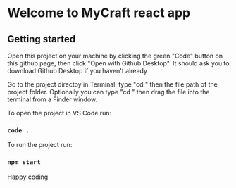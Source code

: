 # Welcome to MyCraft react app

## Getting started

Open this project on your machine by clicking the green "Code" button on this github page, then click "Open with Github Desktop". It should ask you to download Github Desktop if you haven't already

Go to the project directoy in Terminal: type "cd " then the file path of the project folder. Optionally you can type "cd " then drag the file into the terminal from a Finder window.

To open the project in VS Code run:

### `code .`

To run the project run:

### `npm start`

Happy coding
